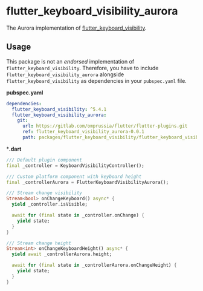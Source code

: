 # flutter_keyboard_visibility_aurora

The Aurora implementation of [flutter_keyboard_visibility](https://pub.dev/packages/flutter_keyboard_visibility).

## Usage

This package is not an _endorsed_ implementation of `flutter_keyboard_visibility`.
Therefore, you have to include `flutter_keyboard_visibility_aurora`
alongside `flutter_keyboard_visibility` as dependencies in your `pubspec.yaml` file.

**pubspec.yaml**

```yaml
dependencies:
  flutter_keyboard_visibility: ^5.4.1
  flutter_keyboard_visibility_aurora:
    git:
      url: https://gitlab.com/omprussia/flutter/flutter-plugins.git
      ref: flutter_keyboard_visibility_aurora-0.0.1
      path: packages/flutter_keyboard_visibility/flutter_keyboard_visibility_aurora
```

***.dart**

```dart
/// Default plugin component
final _controller = KeyboardVisibilityController();

/// Custom platform component with keyboard height
final _controllerAurora = FlutterKeyboardVisibilityAurora();

/// Stream change visibility
Stream<bool> onChangeKeyboard() async* {
  yield _controller.isVisible;

  await for (final state in _controller.onChange) {
    yield state;
  }
}

/// Stream change height
Stream<int> onChangeKeyboardHeight() async* {
  yield await _controllerAurora.height;

  await for (final state in _controllerAurora.onChangeHeight) {
    yield state;
  }
}
```

